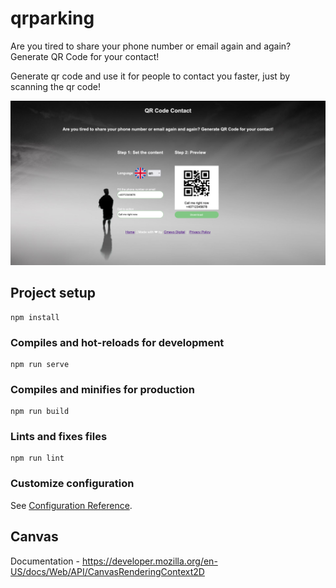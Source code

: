 # qrparking

Are you tired to share your phone number or email again and again? Generate QR Code for your contact!

Generate qr code and use it for people to contact you faster, just by scanning the qr code!

![project preview](/docs/project-preview.png)

## Project setup
```
npm install
```

### Compiles and hot-reloads for development
```
npm run serve
```

### Compiles and minifies for production
```
npm run build
```

### Lints and fixes files
```
npm run lint
```

### Customize configuration
See [Configuration Reference](https://cli.vuejs.org/config/).

## Canvas

Documentation - https://developer.mozilla.org/en-US/docs/Web/API/CanvasRenderingContext2D